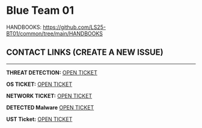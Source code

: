 # Blue Team 01

HANDBOOKS: https://github.com/LS25-BT01/common/tree/main/HANDBOOKS

## CONTACT LINKS (CREATE A NEW ISSUE)
---
**THREAT DETECTION:** [OPEN TICKET](https://github.com/LS25-BT01/common/issues/new?template=03-detected-malware-vulnerability.yml)

**OS TICKET:** [OPEN TICKET](https://github.com/LS25-BT01/common/issues/new?template=02-os-ticket.yml)

**NETWORK TICKET:** [OPEN TICKET](https://github.com/LS25-BT01/common/issues/new?template=01-network-template.yml)

**DETECTED Malware** [OPEN TICKET](https://github.com/LS25-BT01/DETECTED-MALWARE/issues/new)

**UST Ticket:** [OPEN TICKET](https://github.com/LS25-BT01/common/issues/new?template=00-ust-ticket.yml)

